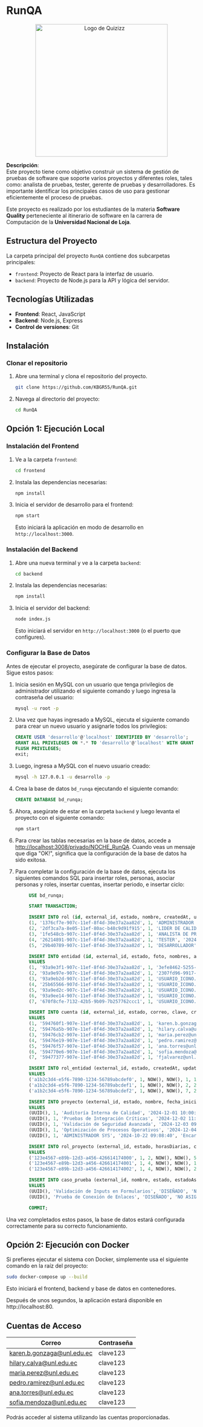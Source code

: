 
# RunQA
<div align="center">
  <img src="frontend/public/logo192.png" width="350px" alt="Logo de Quizizz" style="display: inline-block;">
</div>

**Descripción**:  
Este proyecto tiene como objetivo construir un sistema de gestión de pruebas de software que soporte varios proyectos y diferentes roles, tales como: analista de pruebas, tester, gerente de pruebas y desarrolladores. Es importante identificar los principales casos de uso para gestionar eficientemente el proceso de pruebas.

Este proyecto es realizado por los estudiantes de la materia **Software Quality** perteneciente al itinerario de software en la carrera de Computación de la **Universidad Nacional de Loja**.

## Estructura del Proyecto

La carpeta principal del proyecto `RunQA` contiene dos subcarpetas principales:

- `frontend`: Proyecto de React para la interfaz de usuario.
- `backend`: Proyecto de Node.js para la API y lógica del servidor.

## Tecnologías Utilizadas

- **Frontend**: React, JavaScript
- **Backend**: Node.js, Express
- **Control de versiones**: Git

## Instalación

### Clonar el repositorio

1. Abre una terminal y clona el repositorio del proyecto.

   ```bash
   git clone https://github.com/KBGR55/RunQA.git
   ```

2. Navega al directorio del proyecto:

   ```bash
   cd RunQA
   ```
## Opción 1: Ejecución Local
### Instalación del Frontend

1. Ve a la carpeta `frontend`:

   ```bash
   cd frontend
   ```

2. Instala las dependencias necesarias:

   ```bash
   npm install
   ```

3. Inicia el servidor de desarrollo para el frontend:

   ```bash
   npm start
   ```

   Esto iniciará la aplicación en modo de desarrollo en `http://localhost:3000`.

### Instalación del Backend

1. Abre una nueva terminal y ve a la carpeta `backend`:

   ```bash
   cd backend
   ```

2. Instala las dependencias necesarias:

   ```bash
   npm install
   ```

3. Inicia el servidor del backend:

   ```bash
   node index.js
   ```

   Esto iniciará el servidor en `http://localhost:3000` (o el puerto que configures).

### Configurar la Base de Datos

Antes de ejecutar el proyecto, asegúrate de configurar la base de datos. Sigue estos pasos:

1. Inicia sesión en MySQL con un usuario que tenga privilegios de administrador utilizando el siguiente comando y luego ingresa la contraseña del usuario:

    ```bash
    mysql -u root -p
    ```

2. Una vez que hayas ingresado a MySQL, ejecuta el siguiente comando para crear un nuevo usuario y asignarle todos los privilegios:

    ```sql
    CREATE USER 'desarrollo'@'localhost' IDENTIFIED BY 'desarrollo';
    GRANT ALL PRIVILEGES ON *.* TO 'desarrollo'@'localhost' WITH GRANT OPTION;
    FLUSH PRIVILEGES;
    exit;
    ```

3. Luego, ingresa a MySQL con el nuevo usuario creado:

    ```bash
    mysql -h 127.0.0.1 -u desarrollo -p
    ```

4. Crea la base de datos `bd_runqa` ejecutando el siguiente comando: 
    ```sql
    CREATE DATABASE bd_runqa;
    ```
5. Ahora, asegúrate de estar en la carpeta `backend` y luego levanta el proyecto con el siguiente comando:

    ```bash
    npm start
    ```

6. Para crear las tablas necesarias en la base de datos, accede a [http://localhost:3008/privado/NOCHE_RunQA](http://localhost:3008/privado/NOCHE_RunQA). Cuando veas un mensaje que diga "OK!", significa que la configuración de la base de datos ha sido exitosa.

7. Para completar la configuración de la base de datos, ejecuta los siguientes comandos SQL para insertar roles, personas, asociar personas y roles, insertar cuentas, insertar periodo, e insertar ciclo:

    ```sql
         USE bd_runqa;

         START TRANSACTION;

         INSERT INTO rol (id, external_id, estado, nombre, createdAt, updatedAt) VALUES      
         (1, '1376cf7e-907c-11ef-8f4d-30e37a2aa82d', 1, 'ADMINISTRADOR SYS', '2024-10-19 05:30:36', '2024-10-19 05:30:36'),
         (2, '2df3ca7a-8e05-11ef-80ac-b48c9d91f915', 1, 'LIDER DE CALIDAD', '2024-10-19 05:30:36', '2024-10-19 05:30:36'),
         (3, '1fe548cb-907c-11ef-8f4d-30e37a2aa82d', 1, 'ANALISTA DE PRUEBAS', '2024-10-19 05:30:36', '2024-10-19 05:30:36'),
         (4, '26214891-907c-11ef-8f4d-30e37a2aa82d', 1, 'TESTER', '2024-10-19 05:30:36', '2024-10-19 05:30:36'),
         (5, '29b40789-907c-11ef-8f4d-30e37a2aa82d', 1, 'DESARROLLADOR', '2024-10-19 05:30:36', '2024-10-19 05:30:36');

         INSERT INTO entidad (id, external_id, estado, foto, nombres, apellidos, fecha_nacimiento, telefono, createdAt, updatedAt) 
         VALUES 
         (1, '93a9e3f1-907c-11ef-8f4d-30e37a2aa82d', 1, '3efe8462-5255-4839-b694-c269ca4475b3.jpeg', 'KAREN BRIGITH', 'GONZAGA RIVAS', '2003-12-05 00:00:00', '0980715353', '2024-10-22 08:50:19', '2024-10-22 08:50:19'),
         (2, '93a9e97e-907c-11ef-8f4d-30e37a2aa82d', 1, '2307fd96-9917-4da1-a666-90d0711162c3.jpeg', 'HILARY MADELEY', 'CALVA CAMACHO', '1995-08-15 00:00:00', '0987654321', '2024-10-22 08:50:19', '2024-10-22 08:50:19'),
         (3, '93a9eb2d-907c-11ef-8f4d-30e37a2aa82d', 1, 'USUARIO_ICONO.png', 'MARÍA ELENA', 'PÉREZ MARTÍNEZ', '1998-03-22 00:00:00', '0980123456', '2024-10-22 08:50:19', '2024-10-22 08:50:19'),
         (4, '25b65566-907d-11ef-8f4d-30e37a2aa82d', 1, 'USUARIO_ICONO.png', 'PEDRO ANTONIO', 'RAMÍREZ VARGAS', '1987-07-30 00:00:00', '0998765432', '2024-10-22 08:50:19', '2024-10-22 08:50:19'),
         (5, '93a9ed2c-907c-11ef-8f4d-30e37a2aa82d', 1, 'USUARIO_ICONO.png', 'ANA MARÍA', 'TORRES QUINTERO', '2000-11-10 00:00:00', '0976543210', '2024-10-22 08:50:19', '2024-10-22 08:50:19'),
         (6, '93a9ee14-907c-11ef-8f4d-30e37a2aa82d', 1, 'USUARIO_ICONO.png', 'SOFÍA ALEJANDRA', 'MENDOZA PÉREZ', '2003-12-05 00:00:00', '0980735353', '2024-10-22 08:50:19', '2024-10-22 08:50:19'),
         (7, '670f8cfe-7132-42b5-9b09-7b257762ccc1', 1, 'USUARIO_ICONO.png', 'FRANCISCO JAVIER', 'ALVAREZ PINEDA', '1979-01-15 00:00:00', '09971789', '2024-12-06 13:09:05', '2024-12-06 13:29:31');

         INSERT INTO cuenta (id, external_id, estado, correo, clave, createdAt, updatedAt, id_entidad) 
         VALUES 
         (1, '594760f1-907e-11ef-8f4d-30e37a2aa82d', 1, 'karen.b.gonzaga@unl.edu.ec', '$2a$08$vcbwdzAoBjH027Yt6B9PwO3G65afLhrMfejne1EJ7uoPGuLslHLC6', '2024-10-22 09:03:00', '2024-10-22 09:03:00', 1),
         (2, '59476a5b-907e-11ef-8f4d-30e37a2aa82d', 1, 'hilary.calva@unl.edu.ec', '$2a$08$vcbwdzAoBjH027Yt6B9PwO3G65afLhrMfejne1EJ7uoPGuLslHLC6', '2024-10-22 09:03:00', '2024-10-22 09:03:00', 2),
         (3, '59476cb2-907e-11ef-8f4d-30e37a2aa82d', 1, 'maria.perez@unl.edu.ec', '$2a$08$vcbwdzAoBjH027Yt6B9PwO3G65afLhrMfejne1EJ7uoPGuLslHLC6', '2024-10-22 09:03:00', '2024-10-22 09:03:00', 3),
         (4, '59476e19-907e-11ef-8f4d-30e37a2aa82d', 1, 'pedro.ramirez@unl.edu.ec', '$2a$08$vcbwdzAoBjH027Yt6B9PwO3G65afLhrMfejne1EJ7uoPGuLslHLC6', '2024-10-22 09:03:00', '2024-10-22 09:03:00', 4),
         (5, '59476f57-907e-11ef-8f4d-30e37a2aa82d', 1, 'ana.torres@unl.edu.ec', '$2a$08$vcbwdzAoBjH027Yt6B9PwO3G65afLhrMfejne1EJ7uoPGuLslHLC6', '2024-10-22 09:03:00', '2024-10-22 09:03:00', 5),
         (6, '594770e6-907e-11ef-8f4d-30e37a2aa82d', 1, 'sofia.mendoza@unl.edu.ec', '$2a$08$vcbwdzAoBjH027Yt6B9PwO3G65afLhrMfejne1EJ7uoPGuLslHLC6', '2024-10-22 09:03:00', '2024-10-22 09:03:00', 6),
         (7, '59477377-907e-11ef-8f4d-30e37a2aa82d', 1, 'fjalvarez@unl.edu.ec', '$2a$08$vcbwdzAoBjH027Yt6B9PwO3G65afLhrMfejne1EJ7uoPGuLslHLC6', '2024-12-06 09:03:00', '2024-12-06 09:03:00', 7);

         INSERT INTO rol_entidad (external_id, estado, createdAt, updatedAt, id_entidad, id_rol)
         VALUES 
         ('a1b2c3d4-e5f6-7890-1234-56789abcdef0', 1, NOW(), NOW(), 1, 1),
         ('a1b2c3d4-e5f6-7890-1234-56789abcdef1', 1, NOW(), NOW(), 2, 2),
         ('a1b2c3d4-e5f6-7890-1234-56789abcdef2', 1, NOW(), NOW(), 7, 2);

         INSERT INTO proyecto (external_id, estado, nombre, fecha_inicio, descripcion, createdAt, updatedAt)
         VALUES
         (UUID(), 1, 'Auditoría Interna de Calidad', '2024-12-01 10:00:00', 'Realización de auditorías internas para evaluar la calidad del sistema.', NOW(), NOW()),
         (UUID(), 1, 'Pruebas de Integración Críticas', '2024-12-02 11:00:00', 'Ejecución de pruebas de integración en módulos críticos.', NOW(), NOW()),
         (UUID(), 1, 'Validación de Seguridad Avanzada', '2024-12-03 09:00:00', 'Revisión de medidas de seguridad en aplicaciones web.', NOW(), NOW()),
         (UUID(), 1, 'Optimización de Procesos Operativos', '2024-12-04 15:00:00', 'Mejora de procesos operativos en el sistema.', NOW(), NOW()),
         (UUID(), 1, 'ADMINISTRADOR SYS', '2024-10-22 09:08:40', 'Encargado de gestionar el sistema', NOW(), NOW());

         INSERT INTO rol_proyecto (external_id, estado, horasDiarias, createdAt, updatedAt, id_proyecto, id_rol_entidad)
         VALUES
         ('123e4567-e89b-12d3-a456-426614174000', 1, 2, NOW(), NOW(), 5, 1),
         ('123e4567-e89b-12d3-a456-426614174001', 1, 4, NOW(), NOW(), 1, 1),
         ('123e4567-e89b-12d3-a456-426614174002', 1, 4, NOW(), NOW(), 2, 2);

         INSERT INTO caso_prueba (external_id, nombre, estado, estadoAsignacion, descripcion, precondiciones, datos_entrada, pasos, resultado_esperado, clasificacion, tipo_prueba, fecha_disenio, fecha_ejecucion_prueba, createdAt, updatedAt, id_proyecto)
         VALUES
         (UUID(), 'Validación de Inputs en Formularios', 'DISEÑADO', 'NO ASIGNADO', 'Verificación de datos de entrada en formularios.', 'El formulario debe estar activo.', 'Entrada de datos válidos.', 'Paso 1: Abrir formulario.\nPaso 2: Ingresar datos.', 'El sistema valida los datos correctamente.', 'MEDIA', 'FUNCIONAL', NOW(), NULL, NOW(), NOW(), 1),
         (UUID(), 'Prueba de Conexión de Enlaces', 'DISEÑADO', 'NO ASIGNADO', 'Validación de enlaces en el sistema.', 'Sistema operativo configurado.', 'Enlace a servidores configurados.', 'Paso 1: Configurar red.\nPaso 2: Ejecutar enlace.', 'El sistema establece conexión correctamente.', 'ALTA', 'INTEGRACION', NOW(), NULL, NOW(), NOW(), 2);

         COMMIT;


   ```

Una vez completados estos pasos, la base de datos estará configurada correctamente para su correcto funcionamiento.

## Opción 2: Ejecución con Docker
Si prefieres ejecutar el sistema con Docker, simplemente usa el siguiente comando en la raíz del proyecto:
 
  ```bash
  sudo docker-compose up --build
  ```
Esto iniciará el frontend, backend y base de datos en contenedores.

Después de unos segundos, la aplicación estará disponible en http://localhost:80.

## Cuentas de Acceso

| Correo                     | Contraseña |
|----------------------------|------------|
| karen.b.gonzaga@unl.edu.ec | clave123   |
| hilary.calva@unl.edu.ec    | clave123   |
| maria.perez@unl.edu.ec     | clave123   |
| pedro.ramirez@unl.edu.ec   | clave123   |
| ana.torres@unl.edu.ec      | clave123   |
| sofia.mendoza@unl.edu.ec   | clave123   |

Podrás acceder al sistema utilizando las cuentas proporcionadas.